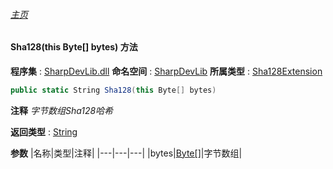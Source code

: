 ###### [主页](./Index.md "主页")
#### Sha128(this Byte[] bytes) 方法
**程序集** : [SharpDevLib.dll](./SharpDevLib.assembly.md "SharpDevLib.dll")
**命名空间** : [SharpDevLib](./SharpDevLib.namespace.md "SharpDevLib")
**所属类型** : [Sha128Extension](./SharpDevLib.Sha128Extension.md "Sha128Extension")
``` csharp
public static String Sha128(this Byte[] bytes)
```
**注释**
*字节数组Sha128哈希*

**返回类型** : [String](https://learn.microsoft.com/en-us/dotnet/api/system.string "String")

**参数**
|名称|类型|注释|
|---|---|---|
|bytes|[Byte\[\]](https://learn.microsoft.com/en-us/dotnet/api/system.byte[] "Byte\[\]")|字节数组|

